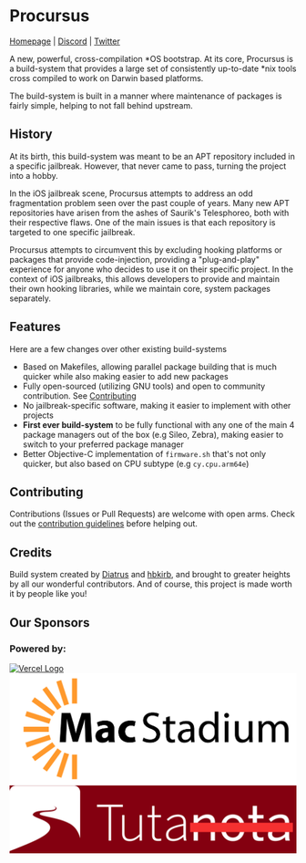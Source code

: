 <!-- markdownlint-disable-file MD041 -->

# Procursus

[Homepage](https://procurs.us/) | [Discord](https://discord.gg/QJDrrAJPDY) | [Twitter](https://twitter.com/procursusteam)

A new, powerful, cross-compilation *OS bootstrap. At its core, Procursus is a build-system that provides a large set of consistently up-to-date \*nix tools cross compiled to work on Darwin based platforms.

The build-system is built in a manner where maintenance of packages is fairly simple, helping to not fall behind upstream.

## History

At its birth, this build-system was meant to be an APT repository included in a specific jailbreak. However, that never came to pass, turning the project into a hobby.

In the iOS jailbreak scene, Procursus attempts to address an odd fragmentation problem seen over the past couple of years. Many new APT repositories have arisen from the ashes of Saurik's Telesphoreo, both with their respective flaws. One of the main issues is that each repository is targeted to one specific jailbreak.

Procursus attempts to circumvent this by excluding hooking platforms or packages that provide code-injection, providing a "plug-and-play" experience for anyone who decides to use it on their specific project. In the context of iOS jailbreaks, this allows developers to provide and maintain their own hooking libraries, while we maintain core, system packages separately.

## Features

Here are a few changes over other existing build-systems

- Based on Makefiles, allowing parallel package building that is much quicker while also making easier to add new packages
- Fully open-sourced (utilizing GNU tools) and open to community contribution. See [Contributing](#contributing)
- No jailbreak-specific software, making it easier to implement with other projects
- **First ever build-system** to be fully functional with any one of the main 4 package managers out of the box (e.g Sileo, Zebra), making easier to switch to your preferred package manager
- Better Objective-C implementation of ``firmware.sh`` that's not only quicker, but also based on CPU subtype (e.g ``cy.cpu.arm64e``)

## Contributing

Contributions (Issues or Pull Requests) are welcome with open arms. Check out the [contribution guidelines](./Contribution.md) before helping out.

## Credits

Build system created by [Diatrus](https://twitter.com/Diatrus) and [hbkirb](https://twitter.com/hbkirb), and brought to greater heights by all our wonderful contributors. And of course, this project is made worth it by people like you!

## Our Sponsors
### Powered by:

[![Vercel Logo](https://www.datocms-assets.com/31049/1618983297-powered-by-vercel.svg)](https://vercel.com/?utm_source=procursusteam&utm_campaign=oss) [![MacStadium Logo](./images/MacStadium_Logo.png)](https://www.macstadium.com/) [![Tutanota Logo](./images/tuta_strike_white.png)](https://tuta.com/)
